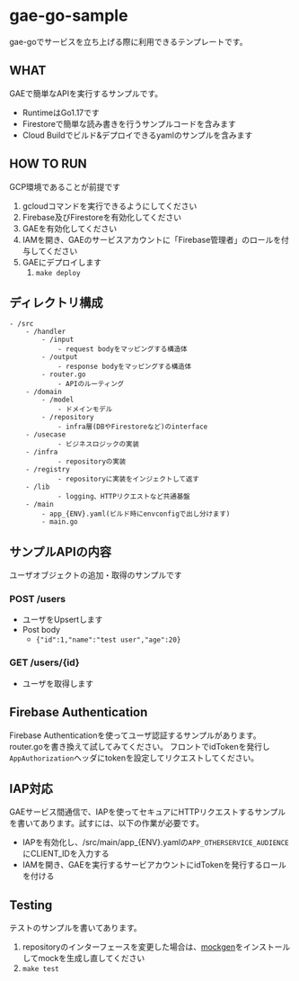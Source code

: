 # gae-go-sample
gae-goでサービスを立ち上げる際に利用できるテンプレートです。

## WHAT
GAEで簡単なAPIを実行するサンプルです。
- RuntimeはGo1.17です
- Firestoreで簡単な読み書きを行うサンプルコードを含みます
- Cloud Buildでビルド&デプロイできるyamlのサンプルを含みます

## HOW TO RUN
GCP環境であることが前提です

1. gcloudコマンドを実行できるようにしてください
2. Firebase及びFirestoreを有効化してください
3. GAEを有効化してください
4. IAMを開き、GAEのサービスアカウントに「Firebase管理者」のロールを付与してください
5. GAEにデプロイします
   1. `make deploy`

## ディレクトリ構成
```
- /src
    - /handler
        - /input
            - request bodyをマッピングする構造体
        - /output
            - response bodyをマッピングする構造体
        - router.go
            - APIのルーティング
    - /domain
        - /model
            - ドメインモデル
        - /repository
            - infra層(DBやFirestoreなど)のinterface
    - /usecase
            - ビジネスロジックの実装
    - /infra
            - repositoryの実装
    - /registry
            - repositoryに実装をインジェクトして返す
    - /lib
            - logging、HTTPリクエストなど共通基盤
    - /main
        - app_{ENV}.yaml(ビルド時にenvconfigで出し分けます)
        - main.go 
```

## サンプルAPIの内容
ユーザオブジェクトの追加・取得のサンプルです

### POST /users
- ユーザをUpsertします
- Post body
  - `{"id":1,"name":"test user","age":20}`

### GET /users/{id}
- ユーザを取得します

## Firebase Authentication
Firebase Authenticationを使ってユーザ認証するサンプルがあります。router.goを書き換えて試してみてください。
フロントでidTokenを発行し`AppAuthorization`ヘッダにtokenを設定してリクエストしてください。

## IAP対応
GAEサービス間通信で、IAPを使ってセキュアにHTTPリクエストするサンプルを書いてあります。試すには、以下の作業が必要です。
- IAPを有効化し、/src/main/app_{ENV}.yamlの`APP_OTHERSERVICE_AUDIENCE`にCLIENT_IDを入力する
- IAMを開き、GAEを実行するサービアカウントにidTokenを発行するロールを付ける

## Testing
テストのサンプルを書いてあります。
1. repositoryのインターフェースを変更した場合は、[mockgen](https://github.com/golang/mock)をインストールしてmockを生成し直してください
2. `make test`